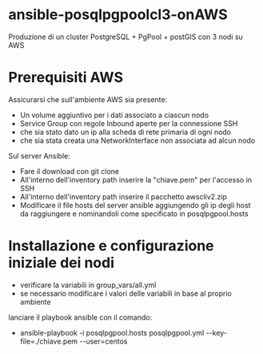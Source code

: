 # ansible-posqlpgpoolcl3-onAWS
Produzione di un cluster PostgreSQL + PgPool + postGIS con 3 nodi su AWS

# Prerequisiti AWS
Assicurarsi che sull'ambiente AWS sia presente:

* Un volume aggiuntivo per i dati associato a ciascun nodo
* Service Group con regole Inbound aperte per la connessione SSH
* che sia stato dato un ip alla scheda di rete primaria di ogni nodo
* che sia stata creata una NetworkInterface non associata ad alcun nodo

Sul server Ansible:

* Fare il download con git clone
* All'interno dell'inventory path inserire la "chiave.pem" per l'accesso in SSH
* All'interno dell'inventory path inserire il pacchetto awscliv2.zip
* Modificare il file hosts del server ansible aggiungendo gli ip degli host da raggiungere e nominandoli come specificato in posqlpgpool.hosts

# Installazione e configurazione iniziale dei nodi 

* verificare la variabili in group_vars/all.yml
* se necessario modificare i valori delle variabili in base al proprio ambiente

lanciare il playbook ansible con il comando:

* ansible-playbook -i posqlpgpool.hosts posqlpgpool.yml --key-file=./chiave.pem --user=centos
